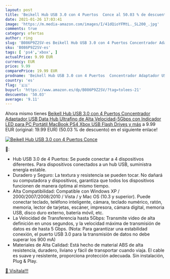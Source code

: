 ```yaml
---
layout: post
title: 'Beikell Hub USB 3.0 con 4 Puertos  Conce al 50.03 % de descuento'
date: 2021-01-26 17:03:41
image: 'https://m.media-amazon.com/images/I/41dQioYFMtL._SL200_.jpg'
comments: true
category: ofertas
author: ring
slug: 'B086P9Z2SV-es Beikell Hub USB 3.0 con 4 Puertos Concentrador Adaptador...'
sku: 'B086P9Z2SV-es'
tags: [ 'ps4','xbox', ]
actualPrice: 9.99 EUR
currency: EUR
price: 9.99
comparePrice: 19.99 EUR
prodname: 'Beikell Hub USB 3.0 con 4 Puertos  Concentrador Adaptador USB Data Hub Ultrafino de Alta Velocidad-5Gbps con Indicador LED para PC  Portátil  MacBook  PS4  Xbox  USB Flash Drives y más'
country: 'es'
flag: '🇪🇸'
buyurl: 'https://www.amazon.es/dp/B086P9Z2SV/?tag=tolees-21'
descuento: '50.03'
average: '9.11'
---
```


Ahora mismo tienes [Beikell Hub USB 3.0 con 4 Puertos  Concentrador Adaptador USB Data Hub Ultrafino de Alta Velocidad-5Gbps con Indicador LED para PC  Portátil  MacBook  PS4  Xbox  USB Flash Drives y más](https://www.amazon.es/dp/B086P9Z2SV/?tag=tolees-21) a 9.99 EUR (original: 19.99 EUR) (50.03 %  de descuento) en el siguiente enlace!

[![Beikell Hub USB 3.0 con 4 Puertos  Conce](https://m.media-amazon.com/images/I/41dQioYFMtL._SL200_.jpg)](https://www.amazon.es/dp/B086P9Z2SV/?tag=tolees-21)

🔎:

- Hub USB 3.0 de 4 Puertos: Se puede conectar a 4 dispositivos diferentes. Para dispositivos conectados a un hub USB, suministra energía estable.
- Duradero y Seguro: La textura y resistencia se pueden tocar. No dañará su computadora y dispositivos, garantiza que todos los dispositivos funcionen de manera óptima al mismo tiempo.
- Alta Compatibilidad: Compatible con Windows XP / 2000/2007/2008/2010 / Vista / y Mac OS (10.3 y superior). Puede conectar teclado, teléfono inteligente, cámara, teclado numérico, ratón, memoria, lector de tarjetas, escáner, impresora, cámara digital, memoria USB, disco duro externo, batería móvil, etc.
- La Velocidad de Transferencia hasta 5Gbps: Transmite video de alta definición en unos segundos, y la velocidad máxima de transmisión de datos es de hasta 5 Gbps. (Nota: Para garantizar una estabilidad conexión, el puerto USB 3.0 para la transmisión de datos no debe superar los 900 mA)
- Materiales de Alta Calidad: Está hecho de material ABS de alta resistencia, duradero, liviano y fácil de transportar cuando viaja. El cable es suave y resistente, proporciona protección adecuada. Sin instalación, Plug & Play.

[🛒 Visítala!!!](https://www.amazon.es/dp/B086P9Z2SV/?tag=tolees-21)
